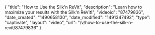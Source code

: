 {
    "title": "How to Use the Silk'n ReVit",
    "description": "Learn how to maximize your results with the Silk'n ReVit!",
    "videoid": "87479836",
    "date_created": "1490658130",
    "date_modified": "1491347492",
    "type": "captivate",
    "layout": "video",
    "url": "\/v\/how-to-use-the-silk-n-revit\/87479836"
}